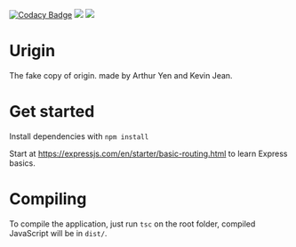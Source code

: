  [![Codacy Badge](https://api.codacy.com/project/badge/Grade/03d212d3616e4d68a8c3825b9906b6c9)](https://www.codacy.com?utm_source=github.com&amp;utm_medium=referral&amp;utm_content=KurooUsagy/Urigin&amp;utm_campaign=Badge_Grade) [![](https://images.microbadger.com/badges/image/ainz/urigin.svg)](https://microbadger.com/images/ainz/urigin "Get your own image badge on microbadger.com") [![](https://images.microbadger.com/badges/version/ainz/urigin.svg)](https://microbadger.com/images/ainz/urigin "Get your own version badge on microbadger.com")
# Urigin

The fake copy of origin. made by Arthur Yen and Kevin Jean.

# Get started

Install dependencies with `npm install`

Start at https://expressjs.com/en/starter/basic-routing.html to learn Express basics.

# Compiling

To compile the application, just run `tsc` on the root folder, compiled JavaScript
will be in `dist/`.
